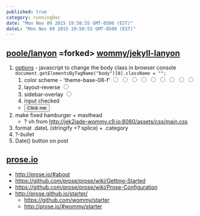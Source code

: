 ```yaml
---
published: true
category: runningDoc
date: "Mon Nov 09 2015 19:58:55 GMT-0500 (EST)"
dateL: "Mon Nov 09 2015 19:58:55 GMT-0500 (EST)"
---
```




## [poole/lanyon](https://github.com/poole/lanyon) =forked> [wommy/jekyll-lanyon](https://github.com/wommy/jekyll-lanyon)

1. [options](https://github.com/poole/lanyon#options)
		- javascript to change the body class in browser console
    	```
		document.getElementsByTagName("body")[0].className = "";
		```
	1. color scheme - 'theme-base-08-f'
    	<input type='radio' value='' >
        <input type='radio' value='theme-base-08' >
        <input type='radio' value='theme-base-09' >
        <input type='radio' value='theme-base-0a' >
        <input type='radio' value='theme-base-0b' >
        <input type='radio' value='theme-base-0c' >
        <input type='radio' value='theme-base-0d' >
        <input type='radio' value='theme-base-0e' >
        <input type='radio' value='theme-base-0f' >
	2. layout-reverse
    	<input type='radio' value='' >
	3. sidebar-overlay
    	<input type='radio' value='' >
	4. input checked
    - <button onclick="myFunction()">Click me</button>
2. make fixed hamburger + masthead
	- ? vh from <http://jek2jade-wommy.c9.io:8080/assets/css/main.css>
3. format .dateL (stringify +? splice) + .category
4. ?-bullet
5. Date() button on post

## [prose.io](https://github.com/prose/prose)

- <http://prose.io/#about>
- <https://github.com/prose/prose/wiki/Getting-Started>
- <https://github.com/prose/prose/wiki/Prose-Configuration>
- <http://prose.github.io/starter/>
	- <https://github.com/wommy/starter>
    - <http://prose.io/#wommy/starter>
